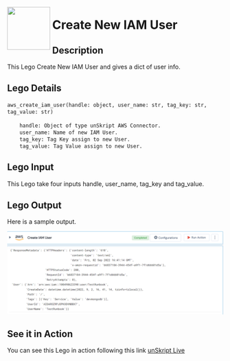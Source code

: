 [<img align="left" src="https://unskript.com/assets/favicon.png" width="100" height="100" style="padding-right: 5px">](https://unskript.com/assets/favicon.png) 
<h1>Create New IAM User </h1>

## Description
This Lego Create New IAM User and gives a dict of user info.


## Lego Details

    aws_create_iam_user(handle: object, user_name: str, tag_key: str, tag_value: str)

        handle: Object of type unSkript AWS Connector.
        user_name: Name of new IAM User.
        tag_key: Tag Key assign to new User.
        tag_value: Tag Value assign to new User.

## Lego Input
This Lego take four inputs handle, user_name, tag_key and tag_value.

## Lego Output
Here is a sample output.

<img src="./1.png">

## See it in Action

You can see this Lego in action following this link [unSkript Live](https://unskript.com)